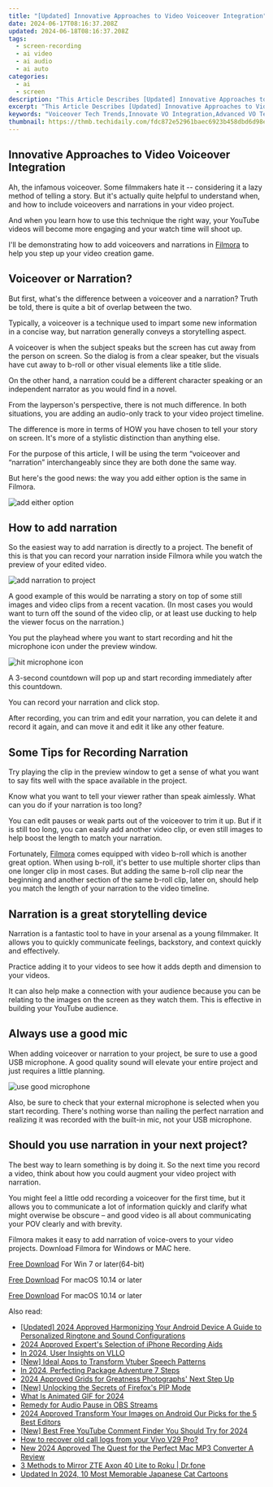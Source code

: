 ```yaml
---
title: "[Updated] Innovative Approaches to Video Voiceover Integration"
date: 2024-06-17T08:16:37.208Z
updated: 2024-06-18T08:16:37.208Z
tags: 
  - screen-recording
  - ai video
  - ai audio
  - ai auto
categories: 
  - ai
  - screen
description: "This Article Describes [Updated] Innovative Approaches to Video Voiceover Integration"
excerpt: "This Article Describes [Updated] Innovative Approaches to Video Voiceover Integration"
keywords: "Voiceover Tech Trends,Innovate VO Integration,Advanced VO Techniques,VO Synergy Solutions,Creative VO Strategies,VO Creativity Insight,Voiceover Future Tech"
thumbnail: https://thmb.techidaily.com/fdc872e52961baec6923b458dbd6d98e67f3ed40f9ab2afdf7e0f1b821a0cc59.jpg
---
```


## Innovative Approaches to Video Voiceover Integration

Ah, the infamous voiceover. Some filmmakers hate it -- considering it a lazy method of telling a story. But it's actually quite helpful to understand when, and how to include voiceovers and narrations in your video project.

And when you learn how to use this technique the right way, your YouTube videos will become more engaging and your watch time will shoot up.

I'll be demonstrating how to add voiceovers and narrations in [Filmora](https://tools.techidaily.com/wondershare/filmora/download/) to help you step up your video creation game.

## Voiceover or Narration?

But first, what's the difference between a voiceover and a narration? Truth be told, there is quite a bit of overlap between the two.

Typically, a voiceover is a technique used to impart some new information in a concise way, but narration generally conveys a storytelling aspect.

A voiceover is when the subject speaks but the screen has cut away from the person on screen. So the dialog is from a clear speaker, but the visuals have cut away to b-roll or other visual elements like a title slide.

On the other hand, a narration could be a different character speaking or an independent narrator as you would find in a novel.

From the layperson's perspective, there is not much difference. In both situations, you are adding an audio-only track to your video project timeline.

The difference is more in terms of HOW you have chosen to tell your story on screen. It's more of a stylistic distinction than anything else.

For the purpose of this article, I will be using the term “voiceover and “narration” interchangeably since they are both done the same way.

But here's the good news: the way you add either option is the same in Filmora.

![add either option](https://images.wondershare.com/filmora/guide/get-started-with-filmora-01.png)

## How to add narration

So the easiest way to add narration is directly to a project. The benefit of this is that you can record your narration inside Filmora while you watch the preview of your edited video.

![add narration to project](https://images.wondershare.com/filmora/guide/stt-tts-srt-09.png)

A good example of this would be narrating a story on top of some still images and video clips from a recent vacation. (In most cases you would want to turn off the sound of the video clip, or at least use ducking to help the viewer focus on the narration.)

You put the playhead where you want to start recording and hit the microphone icon under the preview window.

![hit microphone icon](https://images.wondershare.com/filmora/guide/stt-tts-srt-08.png)

A 3-second countdown will pop up and start recording immediately after this countdown.

You can record your narration and click stop.

After recording, you can trim and edit your narration, you can delete it and record it again, and can move it and edit it like any other feature.

## Some Tips for Recording Narration

Try playing the clip in the preview window to get a sense of what you want to say fits well with the space available in the project.

Know what you want to tell your viewer rather than speak aimlessly. What can you do if your narration is too long?

You can edit pauses or weak parts out of the voiceover to trim it up. But if it is still too long, you can easily add another video clip, or even still images to help boost the length to match your narration.

Fortunately, [Filmora](https://tools.techidaily.com/wondershare/filmora/download/) comes equipped with video b-roll which is another great option. When using b-roll, it's better to use multiple shorter clips than one longer clip in most cases. But adding the same b-roll clip near the beginning and another section of the same b-roll clip, later on, should help you match the length of your narration to the video timeline.

## Narration is a great storytelling device

Narration is a fantastic tool to have in your arsenal as a young filmmaker. It allows you to quickly communicate feelings, backstory, and context quickly and effectively.

Practice adding it to your videos to see how it adds depth and dimension to your videos.

It can also help make a connection with your audience because you can be relating to the images on the screen as they watch them. This is effective in building your YouTube audience.

## Always use a good mic

When adding voiceover or narration to your project, be sure to use a good USB microphone. A good quality sound will elevate your entire project and just requires a little planning.

![use good microphone](https://images.wondershare.com/filmora/article-images/2022/11/use-good-microphone.jpg)

Also, be sure to check that your external microphone is selected when you start recording. There's nothing worse than nailing the perfect narration and realizing it was recorded with the built-in mic, not your USB microphone.

## Should you use narration in your next project?

The best way to learn something is by doing it. So the next time you record a video, think about how you could augment your video project with narration.

You might feel a little odd recording a voiceover for the first time, but it allows you to communicate a lot of information quickly and clarify what might overwise be obscure – and good video is all about communicating your POV clearly and with brevity.

Filmora makes it easy to add narration of voice-overs to your video projects. Download Filmora for Windows or MAC here.

[Free Download](https://tools.techidaily.com/wondershare/filmora/download/) For Win 7 or later(64-bit)

[Free Download](https://tools.techidaily.com/wondershare/filmora/download/) For macOS 10.14 or later

[Free Download](https://tools.techidaily.com/wondershare/filmora/download/) For macOS 10.14 or later

<ins class="adsbygoogle"
     style="display:block"
     data-ad-format="autorelaxed"
     data-ad-client="ca-pub-7571918770474297"
     data-ad-slot="1223367746"></ins>

<ins class="adsbygoogle"
     style="display:block"
     data-ad-format="autorelaxed"
     data-ad-client="ca-pub-7571918770474297"
     data-ad-slot="1223367746"></ins>



<ins class="adsbygoogle"
     style="display:block"
     data-ad-client="ca-pub-7571918770474297"
     data-ad-slot="8358498916"
     data-ad-format="auto"
     data-full-width-responsive="true"></ins>


<span class="atpl-alsoreadstyle">Also read:</span>
<div><ul>
<li><a href="https://fox-access.techidaily.com/updated-2024-approved-harmonizing-your-android-device-a-guide-to-personalized-ringtone-and-sound-configurations/"><u>[Updated] 2024 Approved  Harmonizing Your Android Device  A Guide to Personalized Ringtone and Sound Configurations</u></a></li>
<li><a href="https://fox-access.techidaily.com/2024-approved-experts-selection-of-iphone-recording-aids/"><u>2024 Approved  Expert's Selection of iPhone Recording Aids</u></a></li>
<li><a href="https://fox-access.techidaily.com/in-2024-user-insights-on-vllo/"><u>In 2024, User Insights on VLLO</u></a></li>
<li><a href="https://fox-access.techidaily.com/new-ideal-apps-to-transform-vtuber-speech-patterns/"><u>[New] Ideal Apps to Transform Vtuber Speech Patterns</u></a></li>
<li><a href="https://fox-access.techidaily.com/in-2024-perfecting-package-adventure-7-steps/"><u>In 2024, Perfecting Package Adventure  7 Steps</u></a></li>
<li><a href="https://fox-access.techidaily.com/2024-approved-grids-for-greatness-photographs-next-step-up/"><u>2024 Approved  Grids for Greatness  Photographs' Next Step Up</u></a></li>
<li><a href="https://fox-access.techidaily.com/new-unlocking-the-secrets-of-firefoxs-pip-mode/"><u>[New] Unlocking the Secrets of Firefox's PIP Mode</u></a></li>
<li><a href="https://ai-editing-video.techidaily.com/what-is-animated-gif-for-2024/"><u>What Is Animated GIF for 2024</u></a></li>
<li><a href="https://on-screen-recording.techidaily.com/remedy-for-audio-pause-in-obs-streams/"><u>Remedy for Audio Pause in OBS Streams</u></a></li>
<li><a href="https://some-tips.techidaily.com/2024-approved-transform-your-images-on-android-our-picks-for-the-5-best-editors/"><u>2024 Approved  Transform Your Images on Android  Our Picks for the 5 Best Editors</u></a></li>
<li><a href="https://facebook-video-share.techidaily.com/new-best-free-youtube-comment-finder-you-should-try-for-2024/"><u>[New] Best Free YouTube Comment Finder You Should Try for 2024</u></a></li>
<li><a href="https://blog-min.techidaily.com/how-to-recover-old-call-logs-from-your-vivo-v29-pro-by-fonelab-android-recover-call-logs/"><u>How to recover old call logs from your Vivo V29 Pro?</u></a></li>
<li><a href="https://video-ai-editor.techidaily.com/new-2024-approved-the-quest-for-the-perfect-mac-mp3-converter-a-review/"><u>New 2024 Approved The Quest for the Perfect Mac MP3 Converter A Review</u></a></li>
<li><a href="https://screen-mirror.techidaily.com/3-methods-to-mirror-zte-axon-40-lite-to-roku-drfone-by-drfone-android/"><u>3 Methods to Mirror ZTE Axon 40 Lite to Roku | Dr.fone</u></a></li>
<li><a href="https://animation-videos.techidaily.com/updated-in-2024-10-most-memorable-japanese-cat-cartoons/"><u>Updated In 2024, 10 Most Memorable Japanese Cat Cartoons</u></a></li>
</ul></div>
